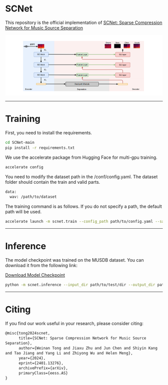 # SCNet 

This repository is the official implementation of [SCNet: Sparse Compression Network for Music Source Separation](https://arxiv.org/abs/2401.13276) 

![architecture](images/SCNet.png)

---
# Training
First, you need to install the requirements.

```bash
cd SCNet-main
pip install -r requirements.txt
```

We use the accelerate package from Hugging Face for multi-gpu training. 
```bash
accelerate config
```

You need to modify the dataset path in the /conf/config.yaml. The dataset folder should contain the train and valid parts.
```bash
data:
  wav: /path/to/dataset
```

The training command is as follows. If you do not specify a path, the default path will be used.
```bash
accelerate launch -m scnet.train --config_path path/to/config.yaml --save_path path/to/save/checkpoint/
```

---
# Inference
The model checkpoint was trained on the MUSDB dataset. You can download it from the following link:

[Download Model Checkpoint](https://drive.google.com/file/d/1CdEIIqsoRfHn1SJ7rccPfyYioW3BlXcW/view?usp=sharing)

```bash
python -m scnet.inference --input_dir path/to/test/dir --output_dir path/to/save/result/ --checkpoint_path path/to/checkpoint.th
```
---
# Citing

If you find our work useful in your research, please consider citing:
```
@misc{tong2024scnet,
      title={SCNet: Sparse Compression Network for Music Source Separation}, 
      author={Weinan Tong and Jiaxu Zhu and Jun Chen and Shiyin Kang and Tao Jiang and Yang Li and Zhiyong Wu and Helen Meng},
      year={2024},
      eprint={2401.13276},
      archivePrefix={arXiv},
      primaryClass={eess.AS}
}
```
